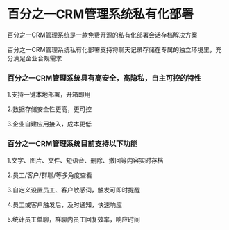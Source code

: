 # 百分之一CRM管理系统私有化部署

百分之一CRM管理系统是一款免费开源的私有化部署会话存档解决方案

百分之一CRM管理系统私有化部署支持将聊天记录存储在专属的独立环境里，充分满足企业合规需求

### 百分之一CRM管理系统具有高安全，高隐私，自主可控的特性

1.支持一键本地部署，开箱即用

2.数据存储安全性更高，更可控

3.企业自建应用接入，成本更低

### 百分之一CRM管理系统目前支持以下功能

1.文字、图片、文件、短语音、删除、撤回等内容实时存档

2.员工/客户/群聊/等多角度查看

3.自定义设置员工、客户敏感词，触发可即时提醒

4.员工或客户触发后，及时通知，快速响应

5.统计员工单聊，群聊内员工回复效率，响应时间
